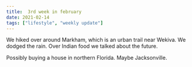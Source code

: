 ```yaml
---
title:  3rd week in february
date: 2021-02-14
tags: ["lifestyle", "weekly update"]
---
```


We hiked over around Markham, which is an urban trail near Wekiva.  We dodged the rain. 
Over Indian food we talked about the future.

Possibly buying a house in northern Florida. Maybe Jacksonville. 
